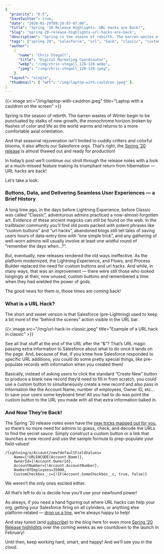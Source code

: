 ```yaml
---
{
  "priority": "0.5",
  "haveTwitter": true,
  "date": "2020-01-29T09:20:07-07:00",
  "title": "Spring '20 Release Highlights: URL Hacks are Back!",
  "Slug": "spring-20-release-highlights-url-hacks-are-back",
  "description": "Spring is the season of rebirth. The barren wastes of Winter begin to be punctuated by stalks of new growth, the monochrome horizon broken by flashes of color and life as the world warms",
  "tags": ["spring 20", "salesforce", "url", "hack", "classic", "custom"],
  "author":
    {
      "name": "Chris Stegall",
      "title": "Digital Marketing Coordinator",
      "webp": "/img/chris-stegall_128-128.webp",
      "jpeg": "/img/chris-stegall_128-128.jpeg",
    },
  "layout": "single",
  "thumbnail": { "url": "/img/laptop-with-cauldron.jpeg" },
}
---
```


{{< image src="/img/laptop-with-cauldron.jpeg" title="Laptop with a cauldron on the screen" >}}

Spring is the season of rebirth. The barren wastes of Winter begin to be punctuated by stalks of new growth, the monochrome horizon broken by flashes of color and life as the world warms and returns to a more comfortable axial orientation.

And that seasonal rejuvenation isn’t limited to cuddly critters and colorful blooms, it also affects our Salesforce orgs. That’s right, the [Spring ’20 release](https://releasenotes.docs.salesforce.com/en-us/spring20/release-notes/salesforce_release_notes.htm) is almost thawed out and ready for production!

In today’s post we’ll continue our stroll through the release notes with a look at a much-missed feature making its triumphant return from hibernation — URL hacks are back!

Let’s take a look.

### Buttons, Data, and Delivering Seamless User Experiences — a Brief History

A long time ago, in the days before Lightning Experience, before Classic was called “Classic”, adventurous admins practiced a now-almost-forgotten art. Evidence of these ancient magicks can still be found on the web. In the trailblazer community you’ll find old posts packed with potent phrases like “custom buttons” and “url hacks”, abandoned blogs still tell tales of saving users hours of data-entry time with “one simple trick”, and any gathering of well-worn admins will usually involve at least one wistful round of “remember the days when…?”.

But, eventually, new releases rendered the old ways ineffective. As the platform modernized, the Lightning Experience, and Flows, and Process Builder replaced the need for custom buttons and url hacks. And while, in many ways, that was an improvement — there were still those who looked longingly at their, now unused, custom buttons and remembered a time when they had wielded the power of gods.

The good news for them is, those times are coming back!

### What is a URL Hack?

The short and sweet version is that Salesforce (pre-Lightning) used to keep a bit more of the “behind the scenes” action visible in the URL bar.

{{< image src="/img/url-hack-in-classic.jpeg" title="Example of a URL hack in classic" >}}

See all that stuff at the end of the URL after the “&”? That’s URL magic passing extra information to Salesforce about what to do once it lands on the page. And, because of that, if you knew how Salesforce responded to specific URL additions, you could do some pretty special things, like pre-populate records with information when you created them!

Basically, instead of asking users to click the standard “Create New” button to produce a blank new record they’d need to fill in from scratch, you could use a custom button to simultaneously create a new record and also pass in information like the Account Name, number of employees, Owner ID, etc… to save your users some keyboard time! All you had to do was point the custom button to the URL you made with all that extra information baked in.

### And Now They’re Back!

The Spring ’20 release notes even have the [new tricks mapped out for you](https://releasenotes.docs.salesforce.com/en-us/spring20/release-notes/rn_general_lex_navigate_to_record_dfv.htm), so there’s no more need for admins to guess, check, and decode the URLs to find the secret sauce. Simply construct a custom button or a link that launches a new record and use the sample formula to prep-populate your field values!

```url
/lightning/o/Account/new?defaultFieldValues=
    Name={!URLENCODE(Account.Name)},
    OwnerId={!Account.OwnerId},
    AccountNumber={!Account.AccountNumber},
    NumberOfEmployees=35000,
    CustomCheckbox__c={!IF(Account.SomeCheckbox__c, true, false)}
```

We weren’t the only ones excited either.

All that’s left to do is decide how you’ll use your newfound power!

As always, if you need a hand figuring out where URL hacks can help your org, getting your Salesforce firing on all cylinders, or anything else platform-related — [drop us a line](/contact), we’re always happy to help!

And stay tuned (and [subscribe](https://pardot.mkpartners.com/Subscribe)) to the blog here for even more [Spring ’20 Release highlights](https://medium.com/tag/release-highlights/archive) over the
coming weeks as we countdown to the launch in February!

Until then, keep working hard, smart, and happy! And we’ll see you in the cloud.
